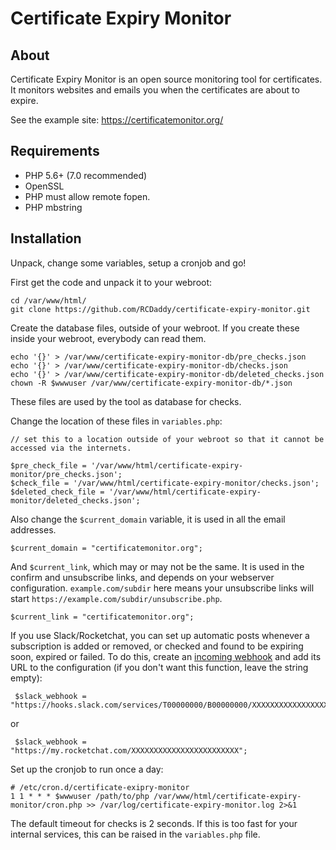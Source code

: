 # Certificate Expiry Monitor

## About

Certificate Expiry Monitor is an open source monitoring tool for certificates. It monitors websites and emails you when the certificates are about to expire.

See the example site: https://certificatemonitor.org/

## Requirements

- PHP 5.6+ (7.0 recommended)
- OpenSSL
- PHP must allow remote fopen.
- PHP mbstring 

## Installation

Unpack, change some variables, setup a cronjob and go!

First get the code and unpack it to your webroot:

    cd /var/www/html/
    git clone https://github.com/RCDaddy/certificate-expiry-monitor.git

Create the database files, outside of your webroot. If you create these inside your webroot, everybody can read them.

    echo '{}' > /var/www/certificate-expiry-monitor-db/pre_checks.json
    echo '{}' > /var/www/certificate-expiry-monitor-db/checks.json
    echo '{}' > /var/www/certificate-expiry-monitor-db/deleted_checks.json
    chown -R $wwwuser /var/www/certificate-expiry-monitor-db/*.json


These files are used by the tool as database for checks.


Change the location of these files in `variables.php`:


    // set this to a location outside of your webroot so that it cannot be accessed via the internets.

    $pre_check_file = '/var/www/html/certificate-expiry-monitor/pre_checks.json';
    $check_file = '/var/www/html/certificate-expiry-monitor/checks.json';
    $deleted_check_file = '/var/www/html/certificate-expiry-monitor/deleted_checks.json';

Also change the `$current_domain` variable, it is used in all the email addresses.

    $current_domain = "certificatemonitor.org";

And `$current_link`, which may or may not be the same. It is used in the confirm and unsubscribe links, and depends on your webserver configuration. `example.com/subdir` here means your unsubscribe links will start `https://example.com/subdir/unsubscribe.php`.

    $current_link = "certificatemonitor.org";
    
If you use Slack/Rocketchat, you can set up automatic posts whenever a subscription is added or removed, or checked and found to be expiring soon, expired or failed. To do this, create an [incoming webhook](https://api.slack.com/incoming-webhooks) and add its URL to the configuration (if you don't want this function, leave the string empty):

     $slack_webhook = "https://hooks.slack.com/services/T00000000/B00000000/XXXXXXXXXXXXXXXXXXXXXXXX";
     
 or
     
     $slack_webhook = "https://my.rocketchat.com/XXXXXXXXXXXXXXXXXXXXXXXX";

Set up the cronjob to run once a day:

    # /etc/cron.d/certificate-exipry-monitor
    1 1 * * * $wwwuser /path/to/php /var/www/html/certificate-expiry-monitor/cron.php >> /var/log/certificate-expiry-monitor.log 2>&1


The default timeout for checks is 2 seconds. If this is too fast for your internal services, this can be raised in the `variables.php` file.

